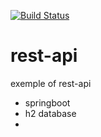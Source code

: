 [![Build Status](https://travis-ci.com/orozimbro/rest-api.svg?branch=master)](https://travis-ci.com/orozimbro/rest-api)

# rest-api
exemple of rest-api 

- springboot
- h2 database
- 
